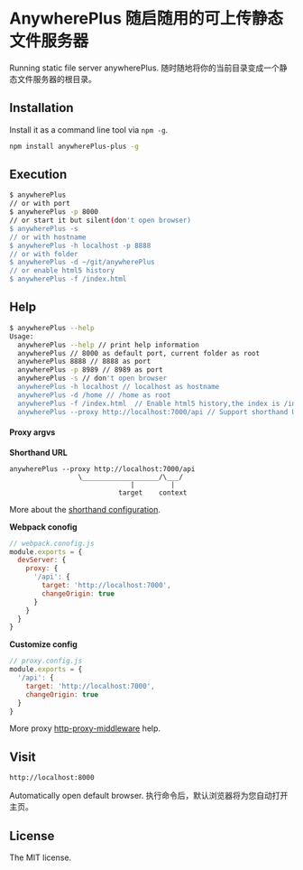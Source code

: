 AnywherePlus 随启随用的可上传静态文件服务器
==============================

Running static file server anywherePlus. 随时随地将你的当前目录变成一个静态文件服务器的根目录。

## Installation

Install it as a command line tool via `npm -g`.

```sh
npm install anywherePlus-plus -g
```

## Execution

```sh
$ anywherePlus
// or with port
$ anywherePlus -p 8000
// or start it but silent(don't open browser)
$ anywherePlus -s
// or with hostname
$ anywherePlus -h localhost -p 8888
// or with folder
$ anywherePlus -d ~/git/anywherePlus
// or enable html5 history
$ anywherePlus -f /index.html
```

## Help

```sh
$ anywherePlus --help
Usage:
  anywherePlus --help // print help information
  anywherePlus // 8000 as default port, current folder as root
  anywherePlus 8888 // 8888 as port
  anywherePlus -p 8989 // 8989 as port
  anywherePlus -s // don't open browser
  anywherePlus -h localhost // localhost as hostname
  anywherePlus -d /home // /home as root
  anywherePlus -f /index.html  // Enable html5 history,the index is /index.html
  anywherePlus --proxy http://localhost:7000/api // Support shorthand URL, webpack.config.js or customize config file
```

#### Proxy argvs

**Shorthand URL**
```
anywherePlus --proxy http://localhost:7000/api
                 \___________________/\___/
                              |         |
                           target    context
```
More about the [shorthand configuration](https://github.com/chimurai/http-proxy-middleware#shorthand).

**Webpack conofig**
```javascript
// webpack.conofig.js
module.exports = {
  devServer: {
    proxy: {
      '/api': {
        target: 'http://localhost:7000',
        changeOrigin: true
      }
    }
  }
}
```

**Customize config**
```javascript
// proxy.config.js
module.exports = {
  '/api': {
    target: 'http://localhost:7000',
    changeOrigin: true
  }
}
```
More proxy [http-proxy-middleware](https://github.com/chimurai/http-proxy-middleware#context-matching) help.

## Visit

```
http://localhost:8000
```
Automatically open default browser. 执行命令后，默认浏览器将为您自动打开主页。

## License
The MIT license.
